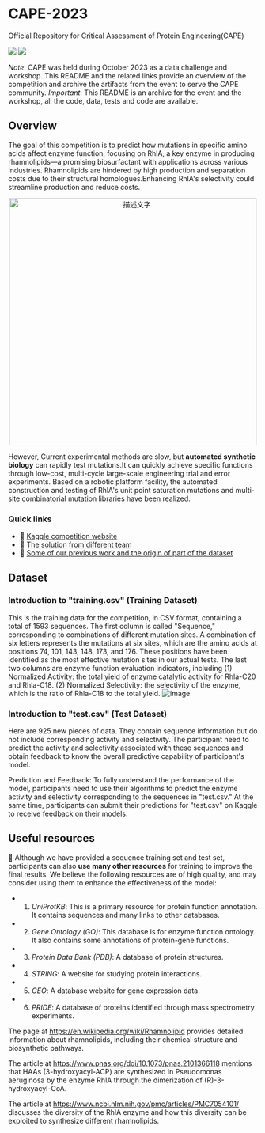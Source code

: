 # CAPE-2023
Official Repository for Critical Assessment of Protein Engineering(CAPE)

<a href="https://www.kaggle.com/code/mecoywittergreen/siat-baseline"><img src="https://img.shields.io/badge/Kaggle-Notebook-%2355555)"></a> 
<a href="https://colab.research.google.com/drive/1_1LzDzTNxX-6KVUwoJTi0sMHs4CFJ2NR#scrollTo=x2gWDnaDtsN2"> <img src="https://colab.research.google.com/assets/colab-badge.svg"> </a>

*Note*: CAPE was held during October 2023 as a data challenge and workshop. This README and the related links provide an overview of the competition and archive the artifacts from the event to serve the CAPE community. 
*Important*: This README is an archive for the event and the workshop, all the code, data, tests and code are available. 
## Overview
The goal of this competition is to predict how mutations in specific amino acids affect enzyme function, focusing on RhlA, a key enzyme in producing rhamnolipids—a promising biosurfactant with applications across various industries. Rhamnolipids are hindered by high production and separation costs due to their structural homologues.Enhancing RhlA's selectivity could streamline production and reduce costs. 

<div align="center">
    <img src="https://github.com/KRATSZ/CAPE-2023/assets/59955777/74e902e6-a3e5-47a4-b694-4aa489de18d2" alt="描述文字" width="500"/>
</div>

However, Current experimental methods are slow, but **automated synthetic biology** can rapidly test mutations.It can quickly achieve specific functions through low-cost, multi-cycle large-scale engineering trial and error experiments. Based on a robotic platform facility, the automated construction and testing of RhlA's unit point saturation mutations and multi-site combinatorial mutation libraries have been realized.

### Quick links

* 📖 [Kaggle competition website](https://www.kaggle.com/competitions/siatprotein2023)
* 📖 [The solution from different team](https://www.kaggle.com/competitions/siatprotein2023/code)
* 📖 [Some of our previous work and the origin of part of the dataset](https://academic.oup.com/bib/article/24/1/bbac570/6958505)

## Dataset
### Introduction to "training.csv" (Training Dataset)

This is the training data for the competition, in CSV format, containing a total of 1593 sequences.
The first column is called "Sequence," corresponding to combinations of different mutation sites. A combination of six letters represents the mutations at six sites, which are the amino acids at positions 74, 101, 143, 148, 173, and 176. These positions have been identified as the most effective mutation sites in our actual tests.
The last two columns are enzyme function evaluation indicators, including (1) Normalized Activity: the total yield of enzyme catalytic activity for Rhla-C20 and Rhla-C18. (2) Normalized Selectivity: the selectivity of the enzyme, which is the ratio of Rhla-C18 to the total yield.
![image](https://github.com/KRATSZ/CAPE-2023/assets/59955777/c0403a4f-2452-4d3b-be98-cd53a36de529)

### Introduction to "test.csv" (Test Dataset)

Here are 925 new pieces of data. They contain sequence information but do not include corresponding activity and selectivity. The participant need to predict the activity and selectivity associated with these sequences and obtain feedback to know the overall predictive capability of participant's model.

Prediction and Feedback: To fully understand the performance of the model, participants need to use their algorithms to predict the enzyme activity and selectivity corresponding to the sequences in "test.csv." At the same time, participants can submit their predictions for "test.csv" on Kaggle to receive feedback on their models.

## Useful resources
💯 Although we have provided a sequence training set and test set, participants can also **use many other resources** for training to improve the final results. We believe the following resources are of high quality, and may consider using them to enhance the effectiveness of the model:

- 1. *UniProtKB*: This is a primary resource for protein function annotation. It contains sequences and many links to other databases.
- 2. *Gene Ontology (GO)*: This database is for enzyme function ontology. It also contains some annotations of protein-gene functions.
- 3. *Protein Data Bank (PDB)*: A database of protein structures.
- 4. *STRING*: A website for studying protein interactions.
- 5. *GEO*: A database website for gene expression data.
- 6. *PRIDE*: A database of proteins identified through mass spectrometry experiments.

The page at https://en.wikipedia.org/wiki/Rhamnolipid provides detailed information about rhamnolipids, including their chemical structure and biosynthetic pathways.

The article at https://www.pnas.org/doi/10.1073/pnas.2101366118 mentions that HAAs (3-hydroxyacyl-ACP) are synthesized in Pseudomonas aeruginosa by the enzyme RhlA through the dimerization of (R)-3-hydroxyacyl-CoA.

The article at https://www.ncbi.nlm.nih.gov/pmc/articles/PMC7054101/ discusses the diversity of the RhlA enzyme and how this diversity can be exploited to synthesize different rhamnolipids.
